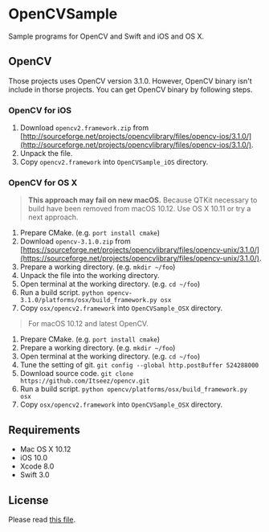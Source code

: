 # OpenCVSample

Sample programs for OpenCV and Swift and iOS and OS X.


## OpenCV

Those projects uses OpenCV version 3.1.0.
However, OpenCV binary isn't include in thorse projects.
You can get OpenCV binary by following steps.

### OpenCV for iOS

  1. Download `opencv2.framework.zip` from [http://sourceforge.net/projects/opencvlibrary/files/opencv-ios/3.1.0/](http://sourceforge.net/projects/opencvlibrary/files/opencv-ios/3.1.0/).
  2. Unpack the file.
  3. Copy `opencv2.framework` into `OpenCVSample_iOS` directory.

### OpenCV for OS X

> __This approach may fail on new macOS.__
> Because QTKit necessary to build have been removed from macOS 10.12. Use OS X 10.11 or try a next approach.

  1. Prepare CMake. (e.g. `port install cmake`)
  2. Download `opencv-3.1.0.zip` from [https://sourceforge.net/projects/opencvlibrary/files/opencv-unix/3.1.0/](https://sourceforge.net/projects/opencvlibrary/files/opencv-unix/3.1.0/).
  3. Prepare a working directory. (e.g. `mkdir ~/foo`)
  4. Unpack the file into the working directory.
  5. Open terminal at the working directory. (e.g. `cd ~/foo`)
  6. Run a build script. ``python opencv-3.1.0/platforms/osx/build_framework.py osx``
  7. Copy `osx/opencv2.framework` into `OpenCVSample_OSX` directory.

> For macOS 10.12 and latest OpenCV.

  1. Prepare CMake. (e.g. `port install cmake`)
  2. Prepare a working directory. (e.g. `mkdir ~/foo`)
  3. Open terminal at the working directory. (e.g. `cd ~/foo`)
  4. Tune the setting of git. ``git config --global http.postBuffer 524288000``
  5. Download source code. ``git clone https://github.com/Itseez/opencv.git``
  6. Run a build script. ``python opencv/platforms/osx/build_framework.py osx``
  7. Copy `osx/opencv2.framework` into `OpenCVSample_OSX` directory.

## Requirements

* Mac OS X 10.12
* iOS 10.0
* Xcode 8.0
* Swift 3.0


## License

Please read [this file](LICENSE).
